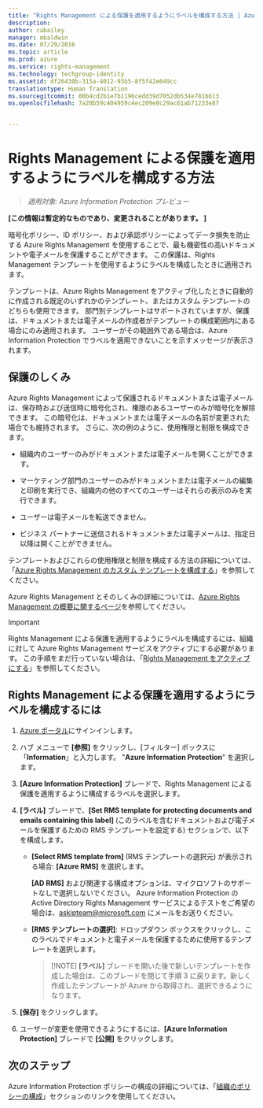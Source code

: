 ```yaml
---
title: "Rights Management による保護を適用するようにラベルを構成する方法 | Azure Rights Management"
description: 
author: cabailey
manager: mbaldwin
ms.date: 07/29/2016
ms.topic: article
ms.prod: azure
ms.service: rights-management
ms.technology: techgroup-identity
ms.assetid: df26430b-315a-4012-93b5-8f5f42e049cc
translationtype: Human Translation
ms.sourcegitcommit: 00b4cd2b1e7b1196cedd39d7052db534e781bb13
ms.openlocfilehash: 7a20b59c404959c4ec209e8c29ac61ab71233e87


---
```


# Rights Management による保護を適用するようにラベルを構成する方法

>*適用対象: Azure Information Protection プレビュー*

**[この情報は暫定的なものであり、変更されることがあります。 ]**

暗号化ポリシー、ID ポリシー、および承認ポリシーによってデータ損失を防止する Azure Rights Management を使用することで、最も機密性の高いドキュメントや電子メールを保護することができます。 この保護は、Rights Management テンプレートを使用するようにラベルを構成したときに適用されます。 

テンプレートは、Azure Rights Management をアクティブ化したときに自動的に作成される既定のいずれかのテンプレート、またはカスタム テンプレートのどちらも使用できます。 部門別テンプレートはサポートされていますが、保護は、ドキュメントまたは電子メールの作成者がテンプレートの構成範囲内にある場合にのみ適用されます。 ユーザーがその範囲外である場合は、Azure Information Protection でラベルを適用できないことを示すメッセージが表示されます。

## 保護のしくみ

Azure Rights Management によって保護されるドキュメントまたは電子メールは、保存時および送信時に暗号化され、権限のあるユーザーのみが暗号化を解除できます。 この暗号化は、ドキュメントまたは電子メールの名前が変更された場合でも維持されます。 さらに、次の例のように、使用権限と制限を構成できます。

- 組織内のユーザーのみがドキュメントまたは電子メールを開くことができます。

- マーケティング部門のユーザーのみがドキュメントまたは電子メールの編集と印刷を実行でき、組織内の他のすべてのユーザーはそれらの表示のみを実行できます。

- ユーザーは電子メールを転送できません。

- ビジネス パートナーに送信されるドキュメントまたは電子メールは、指定日以降は開くことができません。

テンプレートおよびこれらの使用権限と制限を構成する方法の詳細については、「[Azure Rights Management のカスタム テンプレートを構成する](../deploy-use/configure-custom-templates.md)」を参照してください。

Azure Rights Management とそのしくみの詳細については、[Azure Rights Management の概要に関するページ](../understand-explore/what-is-azure-rms.md)を参照してください。

> [!IMPORTANT]
> Rights Management による保護を適用するようにラベルを構成するには、組織に対して Azure Rights Management サービスをアクティブにする必要があります。 この手順をまだ行っていない場合は、「[Rights Management をアクティブにする](../deploy-use/activate-service.md)」を参照してください。


## Rights Management による保護を適用するようにラベルを構成するには

1. [Azure ポータル](https://portal.azure.com)にサインインします。
 
2. ハブ メニューで **[参照]** をクリックし、[フィルター] ボックスに「**Information**」と入力します。 "**Azure Information Protection**" を選択します。

3. **[Azure Information Protection]** ブレードで、Rights Management による保護を適用するように構成するラベルを選択します。

4. **[ラベル]** ブレードで、**[Set RMS template for protecting documents and emails containing this label]** (このラベルを含むドキュメントおよび電子メールを保護するための RMS テンプレートを設定する) セクションで、以下を構成します。

    - **[Select RMS template from]** (RMS テンプレートの選択元) が表示される場合: **[Azure RMS]** を選択します。 
    
        **[AD RMS]** および関連する構成オプションは、マイクロソフトのサポートなしで選択しないでください。 Azure Information Protection の Active Directory Rights Management サービスによるテストをご希望の場合は、askipteam@microsoft.com にメールをお送りください。 
    
    - **[RMS テンプレートの選択]**: ドロップダウン ボックスをクリックし、このラベルでドキュメントと電子メールを保護するために使用するテンプレートを選択します。

        > [!NOTE] **[ラベル]** ブレードを開いた後で新しいテンプレートを作成した場合は、このブレードを閉じて手順 3 に戻ります。新しく作成したテンプレートが Azure から取得され、選択できるようになります。

5. **[保存]** をクリックします。

6. ユーザーが変更を使用できるようにするには、**[Azure Information Protection]** ブレードで **[公開]** をクリックします。

## 次のステップ

Azure Information Protection ポリシーの構成の詳細については、「[組織のポリシーの構成](configure-policy.md#configuring-your-organization-s-policy)」セクションのリンクを使用してください。  



<!--HONumber=Jul16_HO5-->


